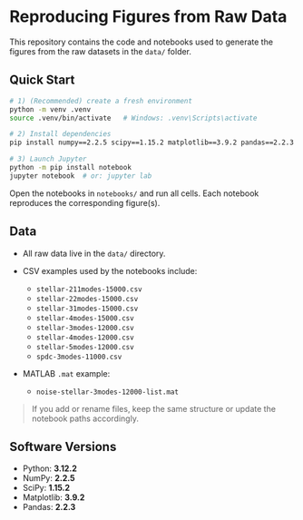 # Reproducing Figures from Raw Data

This repository contains the code and notebooks used to generate the figures from the raw datasets in the `data/` folder.

## Quick Start

```bash
# 1) (Recommended) create a fresh environment
python -m venv .venv
source .venv/bin/activate   # Windows: .venv\Scripts\activate

# 2) Install dependencies
pip install numpy==2.2.5 scipy==1.15.2 matplotlib==3.9.2 pandas==2.2.3

# 3) Launch Jupyter
python -m pip install notebook
jupyter notebook  # or: jupyter lab
```

Open the notebooks in `notebooks/` and run all cells. Each notebook reproduces the corresponding figure(s).

## Data

* All raw data live in the `data/` directory.
* CSV examples used by the notebooks include:

  * `stellar-211modes-15000.csv`
  * `stellar-22modes-15000.csv`
  * `stellar-31modes-15000.csv`
  * `stellar-4modes-15000.csv`
  * `stellar-3modes-12000.csv`
  * `stellar-4modes-12000.csv`
  * `stellar-5modes-12000.csv`
  * `spdc-3modes-11000.csv`
* MATLAB `.mat` example:

  * `noise-stellar-3modes-12000-list.mat`

> If you add or rename files, keep the same structure or update the notebook paths accordingly.


## Software Versions

* Python: **3.12.2**
* NumPy: **2.2.5**
* SciPy: **1.15.2**
* Matplotlib: **3.9.2**
* Pandas: **2.2.3**

